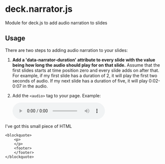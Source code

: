 deck.narrator.js
================

Module for deck.js to add audio narration to slides

## Usage

There are two steps to adding audio narration to your slides:

 1. **Add a 'data-narrator-duration' attribute to every slide with the value being how long the audio should play for on that slide.** Assume that the first slides starts at time position zero and every slide adds on after that. For example, if my first slide has a duration of 2, it will play the first two seconds of audio. If my next slide has a duration of five, it will play 0:02-0:07 in the audio.
 2. Add the `<audio>` tag to your page. Example:

    <audio controls class="deck-narrator-audio" id="narrator-audio">
      <source src="myAudio.mp3" type="audio/mpeg" />
      <source src="myAudio.ogg" type="audio/ogg"  />
      <track kind="caption" src="captions.vtt" srclang="en" label="English" />
    </audio>


I've got this small piece of HTML

    <blockquote>
        <p>
        </p>
        <footer>
        </footer>
    </blockquote>